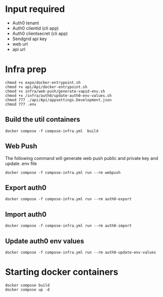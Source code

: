 # Input required

* Auth0 tenant
* Auth0 clientid (cli app)
* Auth0 clientsecret (cli app)
* Sendgrid api key
* web url
* api url



# Infra prep

```
chmod +x expo/docker-entrypoint.sh
chmod +x api/Api/docker-entrypoint.sh  
chmod +x infra/web-push/generate-vapid-env.sh
chmod +x /infra/auth0/update-auth0-env-values.sh
chmod 777 ./api/Api/appsettings.Development.json 
chmod 777 .env 
```

## Build the util containers

```
docker compose -f compose-infra.yml  build
```

## Web Push

The following command will generate web push public and private key and update .env file

```
docker compose -f compose-infra.yml run --rm webpush
```

## Export auth0

```
docker compose -f compose-infra.yml run --rm auth0-export
```

## Import auth0

```
docker compose -f compose-infra.yml run --rm auth0-import
```

## Update auth0 env values

```
docker compose -f compose-infra.yml run --rm auth0-update-env-values
```


# Starting docker containers

```
docker compose build
docker compose up -d
```
